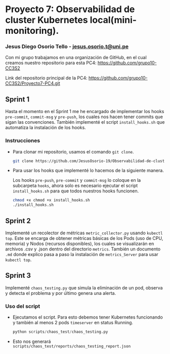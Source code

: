 # Proyecto 7: Observabilidad de cluster Kubernetes local(mini-monitoring).

### Jesus Diego Osorio Tello - jesus.osorio.t@uni.pe

Con mi grupo trabajamos en una organización de GitHub, en el cual creamos nuestro repositorio para esta PC4: https://github.com/grupo10-CC3S2

Link del repositorio principal de la PC4: https://github.com/grupo10-CC3S2/Proyecto7-PC4.git

## Sprint 1

Hasta el momento en el Sprint 1 me he encargado de implementar los hooks `pre-commit`, `commit-msg` y `pre-push`, los cuales nos hacen tener commits que sigan las convenciones. También implementé el script `install_hooks.sh` que automatiza la instalación de los hooks.

### Instrucciones

- Para clonar mi repositorio, usamos el comando `git clone`.

    ```bash
    git clone https://github.com/JesusOsorio-19/Observabilidad-de-cluster-Kubernetes-local.git
    ```

- Para usar los hooks que implementé lo hacemos de la siguiente manera.

    Los hooks `pre-push`, `pre-commit` y `commit-msg` lo coloque en la subcarpeta `hooks`, ahora solo es necesario ejecutar el script `install_hooks.sh` para que todos nuestros hooks funcionen. 

    ```bash
    chmod +x chmod +x install_hooks.sh
    ./install_hooks.sh
    ```

## Sprint 2

Implementé un recolector de métricas `metric_collector.py` usando `kubectl top`. Este se encarga de obtener métricas básicas de los Pods (uso de CPU, memoria) y Nodos (recursos disponibles), los cuales se visualizarán en archivos .csv y .json dentro del directorio `metrics`. También un documento `.md` donde explico pasa a paso la instalación de `metrics_Server` para usar `kubectl top`.

## Sprint 3

Implementé `chaos_testing.py` que simula la eliminación de un pod, observa y detecta el problema y por último genera una alerta. 

### Uso del script

- Ejecutamos el script. Para esto debemos tener Kubernetes funcionando y también al menos 2 pods `timeserver` en status Running.

    ```py
    python scripts/chaos_test/chaos_testing.py
    ```

- Esto nos generará  `scripts/chaos_test/reports/chaos_testing_report.json`